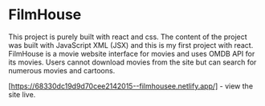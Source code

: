 # <b> FilmHouse </b>

This project is  purely built with react and css. 
The content of the project was built with JavaScript XML (JSX) and this is my first project with react. 
FilmHouse is a movie website interface for movies and uses OMDB API for its movies. Users cannot download movies from the site but can search for numerous movies and cartoons.

[https://68330dc19d9d70cee2142015--filmhousee.netlify.app/] - view the site live.
